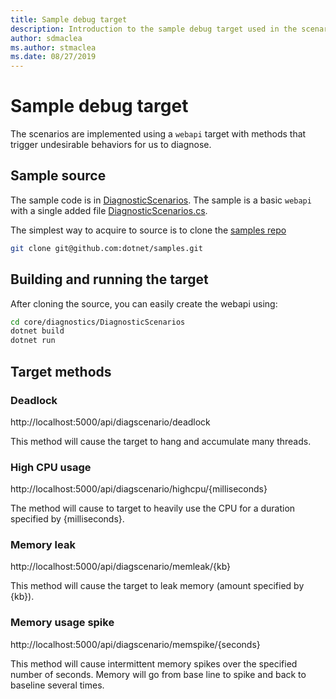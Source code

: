 ```yaml
---
title: Sample debug target
description: Introduction to the sample debug target used in the scenarios.
author: sdmaclea
ms.author: stmaclea
ms.date: 08/27/2019
---
```

# Sample debug target

The scenarios are implemented using a `webapi` target with methods that trigger undesirable behaviors for us to diagnose.

## Sample source

The sample code is in [DiagnosticScenarios](https://github.com/dotnet/samples/blob/master/core/diagnostics/DiagnosticScenarios). The sample is a basic `webapi` with a single added file [DiagnosticScenarios.cs](https://github.com/dotnet/samples/blob/master/core/diagnostics/DiagnosticScenarios/Controllers/DiagnosticScenarios.cs).

The simplest way to acquire to source is to clone the [samples repo](https://github.com/dotnet/sample)

```bash
git clone git@github.com:dotnet/samples.git
```

## Building and running the target

After cloning the source, you can easily create the webapi using:

```bash
cd core/diagnostics/DiagnosticScenarios
dotnet build
dotnet run
```

## Target methods

### Deadlock

http://localhost:5000/api/diagscenario/deadlock

This method will cause the target to hang and accumulate many threads.

### High CPU usage

http://localhost:5000/api/diagscenario/highcpu/{milliseconds}

The method will cause to target to heavily use the CPU for a duration specified by {milliseconds}.

### Memory leak

http://localhost:5000/api/diagscenario/memleak/{kb}

This method will cause the target to leak memory (amount specified by {kb}).

### Memory usage spike

http://localhost:5000/api/diagscenario/memspike/{seconds}

This method will cause intermittent memory spikes over the specified number of seconds. Memory will go from base line to spike and back to baseline several times.
